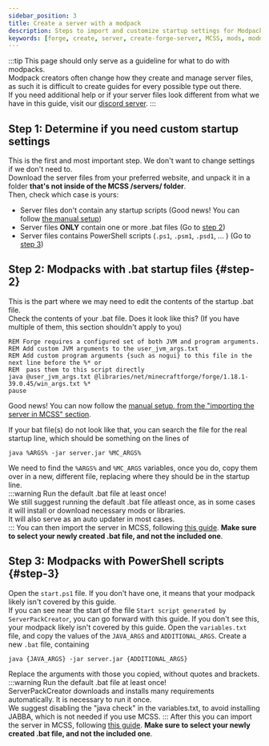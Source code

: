 ```yaml
---
sidebar_position: 3
title: Create a server with a modpack
description: Steps to import and customize startup settings for Modpacks
keywords: [forge, create, server, create-forge-server, MCSS, mods, modded, modpack]
---
```


:::tip
This page should only serve as a guideline for what to do with modpacks.  
Modpack creators often change how they create and manage server files, as such it is difficult to create guides for every possible type out there.  
If you need additional help or if your server files look different from what we have in this guide, visit our [discord server](https://www.mcserversoft.com/discord).
:::

## Step 1: Determine if you need custom startup settings

This is the first and most important step. We don't want to change settings if we don't need to.  
Download the server files from your preferred website, and unpack it in a folder **that's not inside of the MCSS /servers/ folder**.  
Then, check which case is yours:

- Server files don't contain any startup scripts (Good news! You can follow [the manual setup](/basic/create-server/Forge/create-forge-server-manually))
- Server files **ONLY** contain one or more .bat files (Go to [step 2](#step-2))
- Server files contains PowerShell scripts (`.ps1`, `.psm1`, `.psd1`, ... )  (Go to [step 3](#step-3))

## Step 2: Modpacks with .bat startup files {#step-2}

This is the part where we may need to edit the contents of the startup .bat file.  
Check the contents of your .bat file. Does it look like this? (If you have multiple of them, this section shouldn't apply to you)

```batch
REM Forge requires a configured set of both JVM and program arguments.
REM Add custom JVM arguments to the user_jvm_args.txt
REM Add custom program arguments {such as nogui} to this file in the next line before the %* or
REM  pass them to this script directly
java @user_jvm_args.txt @libraries/net/minecraftforge/forge/1.18.1-39.0.45/win_args.txt %*
pause
```

Good news! You can now follow the [manual setup, from the "importing the server in MCSS" section](/basic/create-server/Forge/create-forge-server-manually#migrate-the-server-to-mcss).  

If your bat file(s) do not look like that, you can search the file for the real startup line, which should be something on the lines of

```batch
java %ARGS% -jar server.jar %MC_ARGS%
```

We need to find the `%ARGS%` and `%MC_ARGS` variables, once you do, copy them over in a new, different file, replacing where they should be in the startup line.  
:::warning Run the default .bat file at least once!  
We still suggest running the default .bat file atleast once, as in some cases it will install or download necessary mods or libraries.  
It will also serve as an auto updater in most cases.  
:::
You can then import the server in MCSS, following [this guide](/basic/import-server/supported-server-files). **Make sure to select your newly created .bat file, and not the included one**.

## Step 3: Modpacks with PowerShell scripts {#step-3}

Open the `start.ps1` file. If you don't have one, it means that your modpack likely isn't covered by this guide.  
If you can see near the start of the file `Start script generated by ServerPackCreator`, you can go forward with this guide. If you don't see this, your modpack likely isn't covered by this guide.
Open the `variables.txt` file, and copy the values of the `JAVA_ARGS` and `ADDITIONAL_ARGS`.
Create a new `.bat` file, containing

```batch
java {JAVA_ARGS} -jar server.jar {ADDITIONAL_ARGS}
```

Replace the arguments with those you copied, without quotes and brackets.  
:::warning Run the default .bat file at least once!  
ServerPackCreator downloads and installs many requirements automatically. It is necessary to run it once.  
We suggest disabling the "java check" in the variables.txt, to avoid installing JABBA, which is not needed if you use MCSS.
:::
After this you can import the server in MCSS, following [this guide](/basic/import-server/supported-server-files). **Make sure to select your newly created .bat file, and not the included one**.

